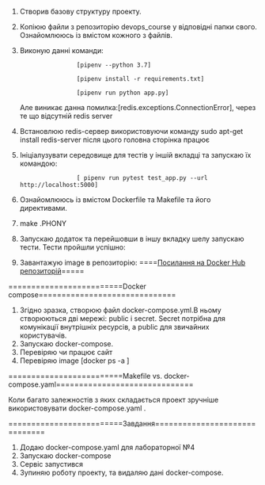 1. Створив базову структуру проекту.
2. Копіюю файли з репозиторію devops_course у відповідні папки свого. Ознайомлююсь із вмістом кожного з файлів.
3. Виконую данні команди:

                       [pipenv --python 3.7]
                       
                       [pipenv install -r requirements.txt]
                       
                       [pipenv run python app.py]
   Але виникає данна помилка:[redis.exceptions.ConnectionError], через те що відсутній redis server
   
4. Встановлюю redis-сервер використовуючи команду sudo apt-get install redis-server  після цього головна сторінка працює


5. Ініціалузувати середовище для тестів у іншій вкладці  та запускаю їх командою:

                       [ pipenv run pytest test_app.py --url http://localhost:5000]
6. Ознайомлююсь із вмістом Dockerfile та Makefile та його директивами.
7. make .PHONY 
8. Запускаю додаток та перейшовши в іншу вкладку шелу запускаю тести.
   Тести пройшли успішно:

9.  Завантажую image в репозиторію:
====[Посилання на Docker Hub репозиторій](https://hub.docker.com/repository/docker/andriy9817/lab_5)=====

=========================Docker compose==============================

1. Згідно зразка, створюю файл docker-compose.yml.В ньому створюються дві мережі: public і secret. Secret потрібна для комунікації внутрішніх ресурсів, а public для звичайних користувачів.
2. Запускаю docker-compose.
3. Перевіряю чи працює сайт
4. Перевіряю image [docker ps -a ]

=========================Makefile vs. docker-compose.yaml==============================

Коли багато залежностів з яких складається проект зручніше використовувати docker-compose.yaml .

=========================Завдання==============================
1. Додаю docker-compose.yaml для лабораторної №4
2. Запускаю docker-compose
3. Сервіс запустився 
4. Зупиняю роботу проекту, та видаляю дані docker-compose.
